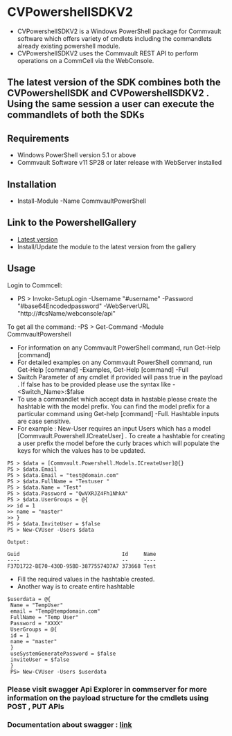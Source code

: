 CVPowershellSDKV2
===============

<ul>
<li>
CVPowershellSDKV2 is a Windows PowerShell package for Commvault software which offers variety of cmdlets including the commandlets already existing powershell module.
</li>
<li>
CVPowershellSDKV2 uses the Commvault REST API to perform operations on a CommCell via the WebConsole.</li>
</ul>

<h2>
The latest version of the SDK combines both the CVPowershellSDK and CVPowershellSDKV2 . Using the same session a user can execute the commandlets of both the SDKs
</h2>

Requirements
------------
- Windows PowerShell version 5.1 or above
- Commvault Software v11 SP28 or later release with WebServer installed

Installation
------------
- Install-Module -Name CommvaultPowerShell

Link to the PowershellGallery
-------------------
- <a href="https://www.powershellgallery.com/packages/CommvaultPowerShell/">Latest version</a>
- Install/Update the module to the latest version from the gallery

Usage
-----
Login to Commcell:
- PS > Invoke-SetupLogin -Username "#username" -Password "#base64Encodedpassword" -WebServerURL "http://#csName/webconsole/api"

To get all the command:
-PS > Get-Command -Module CommvaultPowershell

- For information on any Commvault PowerShell command, run Get-Help [command] 
- For detailed examples on any Commvault PowerShell command, run Get-Help [command] -Examples, Get-Help [command] -Full
- Switch Parameter of any cmdlet if provided will pass true in the payload . If false has to be provided please use the syntax like -<Switch_Name>:$false
- To use a commandlet which accept data in hastable please create the hashtable with the model prefix. You can find the model prefix for a particular command using Get-help [command] -Full. Hashtable inputs are case sensitive. 
- For example : New-User requires an input Users which has a model [Commvault.Powershell.ICreateUser] . To create a hashtable for creating a user prefix the model before the curly braces which will populate the keys for which the values has to be updated. 
```
PS > $data = [Commvault.Powershell.Models.ICreateUser]@{}
PS > $data.Email
PS > $data.Email = "test@domain.com"
PS > $data.FullName = "Testuser "
PS > $data.Name = "Test"
PS > $data.Password = "QwVXRJZ4Fh1NhkA"
PS > $data.UserGroups = @{
>> id = 1
>> name = "master"
>> }
PS > $data.InviteUser = $false
PS > New-CVUser -Users $data

Output:

Guid                                 Id     Name
----                                 --     ----
F37D1722-BE70-430D-95BD-38775574D7A7 373668 Test

```
- Fill the required values in the hashtable created.
- Another way is to create entire hashtable  
``` 
$userdata = @{
 Name = "TempUser"
 email = "Temp@tempdomain.com"
 FullName = "Temp User"
 Password = "XXXX"
 UserGroups = @{
 id = 1
 name = "master"
 }
 useSystemGeneratePassword = $false
 inviteUser = $false
 }
 PS> New-CVUser -Users $userdata
```
<h3>Please visit swagger Api Explorer in commserver for more information on the payload structure for the cmdlets using POST , PUT APIs</h3>
<h3>Documentation about swagger : <a href="https://documentation.commvault.com/11.24/essential/107350_apiexplorer.html">link</a></h3>
